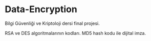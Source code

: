 # Data-Encryption

Bilgi Güvenliği ve Kriptoloji dersi final projesi.

RSA ve DES algoritmalarının kodları.
MD5 hash kodu ile dijital imza.
